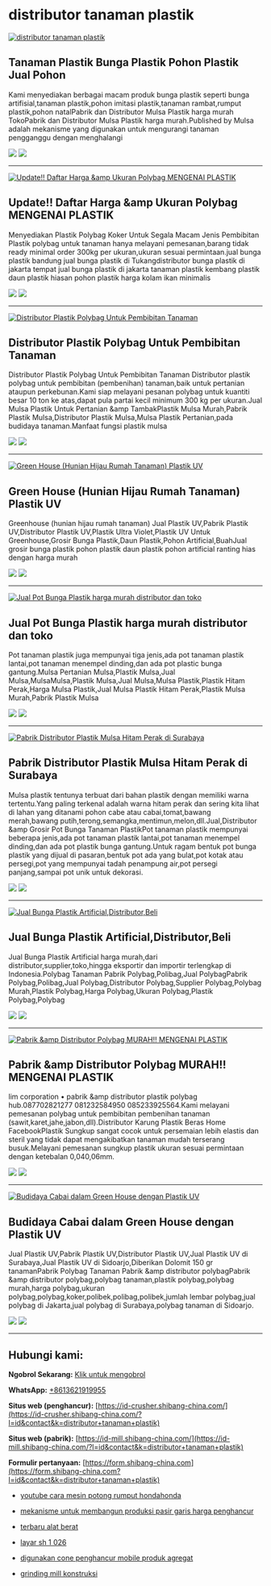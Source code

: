# distributor tanaman plastik

<a href="https://swt.shibang-china.com/?l=id&img&k=distributor+tanaman+plastik" target="_blank">![distributor tanaman plastik](http://static.shibang-china.com/all-800x300/829.jpg)</a>

## Tanaman Plastik Bunga Plastik Pohon Plastik Jual Pohon
Kami menyediakan berbagai macam produk bunga plastik seperti bunga artifisial,tanaman plastik,pohon imitasi plastik,tanaman rambat,rumput plastik,pohon natalPabrik dan Distributor Mulsa Plastik harga murah TokoPabrik dan Distributor Mulsa Plastik harga murah.Published by Mulsa adalah mekanisme yang digunakan untuk mengurangi tanaman pengganggu dengan menghalangi


<a href="https://whatsapp.shibangsoft.com/WhatsApp.php" target="_blank" title="WhatsApp">![](http://static.shibang-china.com/icon/whatsapp.png)</a> <a href="https://swt.shibang-china.com/?l=id&icon&k=distributor+tanaman+plastik" target="_blank">![](http://static.shibang-china.com/icon/chat-id.png)</a>

---

<a href="https://swt.shibang-china.com/?l=id&img&k=distributor+tanaman+plastik" target="_blank">![Update!! Daftar Harga &amp Ukuran Polybag MENGENAI PLASTIK](http://static.shibang-china.com/all-800x300/1245.jpg)</a>

## Update!! Daftar Harga &amp Ukuran Polybag MENGENAI PLASTIK
Menyediakan Plastik Polybag Koker Untuk Segala Macam Jenis Pembibitan Plastik polybag untuk tanaman hanya melayani pemesanan,barang tidak ready minimal order 300kg per ukuran,ukuran sesuai permintaan.jual bunga plastik bandung jual bunga plastik di Tukangdistributor bunga plastik di jakarta tempat jual bunga plastik di jakarta tanaman plastik kembang plastik daun plastik hiasan pohon plastik harga kolam ikan minimalis


<a href="https://whatsapp.shibangsoft.com/WhatsApp.php" target="_blank" title="WhatsApp">![](http://static.shibang-china.com/icon/whatsapp.png)</a> <a href="https://swt.shibang-china.com/?l=id&icon&k=distributor+tanaman+plastik" target="_blank">![](http://static.shibang-china.com/icon/chat-id.png)</a>

---

<a href="https://swt.shibang-china.com/?l=id&img&k=distributor+tanaman+plastik" target="_blank">![Distributor Plastik Polybag Untuk Pembibitan Tanaman](http://static.shibang-china.com/all-800x300/870.jpg)</a>

## Distributor Plastik Polybag Untuk Pembibitan Tanaman
Distributor Plastik Polybag Untuk Pembibitan Tanaman Distributor plastik polybag untuk pembibitan (pembenihan) tanaman,baik untuk pertanian ataupun perkebunan.Kami siap melayani pesanan polybag untuk kuantiti besar 10 ton ke atas,dapat pula partai kecil minimum 300 kg per ukuran.Jual Mulsa Plastik Untuk Pertanian &amp TambakPlastik Mulsa Murah,Pabrik Plastik Mulsa,Distributor Plastik Mulsa,Mulsa Plastik Pertanian,pada budidaya tanaman.Manfaat fungsi plastik mulsa


<a href="https://whatsapp.shibangsoft.com/WhatsApp.php" target="_blank" title="WhatsApp">![](http://static.shibang-china.com/icon/whatsapp.png)</a> <a href="https://swt.shibang-china.com/?l=id&icon&k=distributor+tanaman+plastik" target="_blank">![](http://static.shibang-china.com/icon/chat-id.png)</a>

---

<a href="https://swt.shibang-china.com/?l=id&img&k=distributor+tanaman+plastik" target="_blank">![Green House (Hunian Hijau Rumah Tanaman) Plastik UV](http://static.shibang-china.com/all-800x300/424.jpg)</a>

## Green House (Hunian Hijau Rumah Tanaman) Plastik UV
Greenhouse (hunian hijau rumah tanaman) Jual Plastik UV,Pabrik Plastik UV,Distributor Plastik UV,Plastik Ultra Violet,Plastik UV Untuk Greenhouse,Grosir Bunga Plastik,Daun Plastik,Pohon Artificial,BuahJual grosir bunga plastik pohon plastik daun plastik pohon artificial ranting hias dengan harga murah


<a href="https://whatsapp.shibangsoft.com/WhatsApp.php" target="_blank" title="WhatsApp">![](http://static.shibang-china.com/icon/whatsapp.png)</a> <a href="https://swt.shibang-china.com/?l=id&icon&k=distributor+tanaman+plastik" target="_blank">![](http://static.shibang-china.com/icon/chat-id.png)</a>

---

<a href="https://swt.shibang-china.com/?l=id&img&k=distributor+tanaman+plastik" target="_blank">![Jual Pot Bunga Plastik harga murah distributor dan toko](http://static.shibang-china.com/all-800x300/717.jpg)</a>

## Jual Pot Bunga Plastik harga murah distributor dan toko
Pot tanaman plastik juga mempunyai tiga jenis,ada pot tanaman plastik lantai,pot tanaman menempel dinding,dan ada pot plastic bunga gantung.Mulsa Pertanian Mulsa,Plastik Mulsa,Jual Mulsa,MulsaMulsa,Plastik Mulsa,Jual Mulsa,Mulsa Plastik,Plastik Hitam Perak,Harga Mulsa Plastik,Jual Mulsa Plastik Hitam Perak,Plastik Mulsa Murah,Pabrik Plastik Mulsa


<a href="https://whatsapp.shibangsoft.com/WhatsApp.php" target="_blank" title="WhatsApp">![](http://static.shibang-china.com/icon/whatsapp.png)</a> <a href="https://swt.shibang-china.com/?l=id&icon&k=distributor+tanaman+plastik" target="_blank">![](http://static.shibang-china.com/icon/chat-id.png)</a>

---

<a href="https://swt.shibang-china.com/?l=id&img&k=distributor+tanaman+plastik" target="_blank">![Pabrik Distributor Plastik Mulsa Hitam Perak di Surabaya](http://static.shibang-china.com/all-800x300/1098.jpg)</a>

## Pabrik Distributor Plastik Mulsa Hitam Perak di Surabaya
Mulsa plastik tentunya terbuat dari bahan plastik dengan memiliki warna tertentu.Yang paling terkenal adalah warna hitam perak dan sering kita lihat di lahan yang ditanami pohon cabe atau cabai,tomat,bawang merah,bawang putih,terong,semangka,mentimun,melon,dll.Jual,Distributor &amp Grosir Pot Bunga Tanaman PlastikPot tanaman plastik mempunyai beberapa jenis,ada pot tanaman plastik lantai,pot tanaman menempel dinding,dan ada pot plastik bunga gantung.Untuk ragam bentuk pot bunga plastik yang dijual di pasaran,bentuk pot ada yang bulat,pot kotak atau persegi,pot yang mempunyai tadah penampung air,pot persegi panjang,sampai pot unik untuk dekorasi.


<a href="https://whatsapp.shibangsoft.com/WhatsApp.php" target="_blank" title="WhatsApp">![](http://static.shibang-china.com/icon/whatsapp.png)</a> <a href="https://swt.shibang-china.com/?l=id&icon&k=distributor+tanaman+plastik" target="_blank">![](http://static.shibang-china.com/icon/chat-id.png)</a>

---

<a href="https://swt.shibang-china.com/?l=id&img&k=distributor+tanaman+plastik" target="_blank">![Jual Bunga Plastik Artificial,Distributor,Beli](http://static.shibang-china.com/all-800x300/530.jpg)</a>

## Jual Bunga Plastik Artificial,Distributor,Beli
Jual Bunga Plastik Artificial harga murah,dari distributor,supplier,toko,hingga eksportir dan importir terlengkap di Indonesia.Polybag Tanaman Pabrik Polybag,Polibag,Jual PolybagPabrik Polybag,Polibag,Jual Polybag,Distributor Polybag,Supplier Polybag,Polybag Murah,Plastik Polybag,Harga Polybag,Ukuran Polybag,Plastik Polybag,Polybag


<a href="https://whatsapp.shibangsoft.com/WhatsApp.php" target="_blank" title="WhatsApp">![](http://static.shibang-china.com/icon/whatsapp.png)</a> <a href="https://swt.shibang-china.com/?l=id&icon&k=distributor+tanaman+plastik" target="_blank">![](http://static.shibang-china.com/icon/chat-id.png)</a>

---

<a href="https://swt.shibang-china.com/?l=id&img&k=distributor+tanaman+plastik" target="_blank">![Pabrik &amp Distributor Polybag MURAH!! MENGENAI PLASTIK](http://static.shibang-china.com/all-800x300/346.jpg)</a>

## Pabrik &amp Distributor Polybag MURAH!! MENGENAI PLASTIK
lim corporation • pabrik &amp distributor plastik polybag hub.087702821277 081232584950 085233925564.Kami melayani pemesanan polybag untuk pembibitan pembenihan tanaman (sawit,karet,jahe,jabon,dll).Distributor Karung Plastik Beras Home FacebookPlastik Sungkup sangat cocok untuk persemaian lebih elastis dan steril yang tidak dapat mengakibatkan tanaman mudah terserang busuk.Melayani pemesanan sungkup plastik ukuran sesuai permintaan dengan ketebalan 0,040,06mm.


<a href="https://whatsapp.shibangsoft.com/WhatsApp.php" target="_blank" title="WhatsApp">![](http://static.shibang-china.com/icon/whatsapp.png)</a> <a href="https://swt.shibang-china.com/?l=id&icon&k=distributor+tanaman+plastik" target="_blank">![](http://static.shibang-china.com/icon/chat-id.png)</a>

---

<a href="https://swt.shibang-china.com/?l=id&img&k=distributor+tanaman+plastik" target="_blank">![Budidaya Cabai dalam Green House dengan Plastik UV](http://static.shibang-china.com/all-800x300/890.jpg)</a>

## Budidaya Cabai dalam Green House dengan Plastik UV
Jual Plastik UV,Pabrik Plastik UV,Distributor Plastik UV,Jual Plastik UV di Surabaya,Jual Plastik UV di Sidoarjo,Diberikan Dolomit 150 gr tanamanPabrik Polybag Tanaman Pabrik &amp distributor polybagPabrik &amp distributor polybag,polybag tanaman,plastik polybag,polybag murah,harga polybag,ukuran polybag,polybag,koker,polibek,polibag,polibek,jumlah lembar polybag,jual polybag di Jakarta,jual polybag di Surabaya,polybag tanaman di Sidoarjo.


<a href="https://whatsapp.shibangsoft.com/WhatsApp.php" target="_blank" title="WhatsApp">![](http://static.shibang-china.com/icon/whatsapp.png)</a> <a href="https://swt.shibang-china.com/?l=id&icon&k=distributor+tanaman+plastik" target="_blank">![](http://static.shibang-china.com/icon/chat-id.png)</a>

---
## Hubungi kami:

**Ngobrol Sekarang:** [Klik untuk mengobrol](https://swt.shibang-china.com?l=id&contact&k=distributor+tanaman+plastik)

**WhatsApp:**  [+8613621919955](https://whatsapp.shibangsoft.com/WhatsApp.php)

**Situs web (penghancur):** [https://id-crusher.shibang-china.com/](https://id-crusher.shibang-china.com/?l=id&contact&k=distributor+tanaman+plastik)

**Situs web (pabrik):** [https://id-mill.shibang-china.com/](https://id-mill.shibang-china.com/?l=id&contact&k=distributor+tanaman+plastik)

**Formulir pertanyaan:** [https://form.shibang-china.com](https://form.shibang-china.com?l=id&contact&k=distributor+tanaman+plastik)

* [youtube cara mesin potong rumput hondahonda](../46/youtube%20cara%20mesin%20potong%20rumput%20hondahonda.md)

* [mekanisme untuk membangun produksi pasir garis harga penghancur](../46/mekanisme%20untuk%20membangun%20produksi%20pasir%20garis%20harga%20penghancur.md)

* [terbaru alat berat](../41/terbaru%20alat%20berat.md)

* [layar sh 1 026](../43/layar%20sh%201%20026.md)

* [digunakan cone penghancur mobile produk agregat](../43/digunakan%20cone%20penghancur%20mobile%20produk%20agregat.md)

* [grinding mill konstruksi](../42/grinding%20mill%20konstruksi.md)